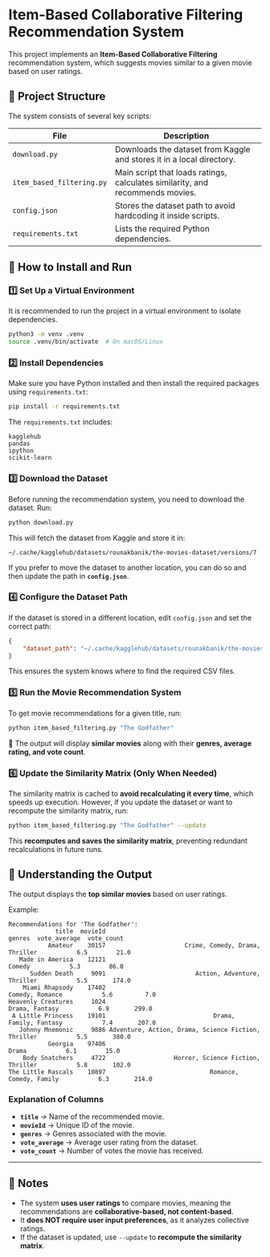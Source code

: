 # **Item-Based Collaborative Filtering Recommendation System**

This project implements an **Item-Based Collaborative Filtering** recommendation system, which suggests movies similar to a given movie based on user ratings.

## **📌 Project Structure**
The system consists of several key scripts:

| File | Description |
|-------------------------|---------------------------------------------------------------|
| `download.py` | Downloads the dataset from Kaggle and stores it in a local directory. |
| `item_based_filtering.py` | Main script that loads ratings, calculates similarity, and recommends movies. |
| `config.json` | Stores the dataset path to avoid hardcoding it inside scripts. |
| `requirements.txt` | Lists the required Python dependencies. |

## **🚀 How to Install and Run**

### **1️⃣ Set Up a Virtual Environment**
It is recommended to run the project in a virtual environment to isolate dependencies.
```bash
python3 -m venv .venv
source .venv/bin/activate  # On macOS/Linux
```

### **2️⃣ Install Dependencies**
Make sure you have Python installed and then install the required packages using `requirements.txt`:
```bash
pip install -r requirements.txt
```
The `requirements.txt` includes:
```
kagglehub
pandas
ipython
scikit-learn
```

### **3️⃣ Download the Dataset**
Before running the recommendation system, you need to download the dataset. Run:
```bash
python download.py
```
This will fetch the dataset from Kaggle and store it in:
```
~/.cache/kagglehub/datasets/rounakbanik/the-movies-dataset/versions/7
```
If you prefer to move the dataset to another location, you can do so and then update the path in **`config.json`**.

### **4️⃣ Configure the Dataset Path**
If the dataset is stored in a different location, edit `config.json` and set the correct path:
```json
{
    "dataset_path": "~/.cache/kagglehub/datasets/rounakbanik/the-movies-dataset/versions/7"
}
```
This ensures the system knows where to find the required CSV files.

### **5️⃣ Run the Movie Recommendation System**
To get movie recommendations for a given title, run:
```bash
python item_based_filtering.py "The Godfather"
```
📌 The output will display **similar movies** along with their **genres, average rating, and vote count**.

### **6️⃣ Update the Similarity Matrix (Only When Needed)**
The similarity matrix is cached to **avoid recalculating it every time**, which speeds up execution. However, if you update the dataset or want to recompute the similarity matrix, run:
```bash
python item_based_filtering.py "The Godfather" --update
```
This **recomputes and saves the similarity matrix**, preventing redundant recalculations in future runs.

## **📌 Understanding the Output**
The output displays the **top similar movies** based on user ratings.

Example:
```
Recommendations for 'The Godfather':
             title  movieId                                              genres  vote_average  vote_count
           Amateur    30157                      Crime, Comedy, Drama, Thriller           6.5        21.0
   Made in America    12121                                              Comedy           5.3        86.0
      Sudden Death     9091                         Action, Adventure, Thriller           5.5       174.0
    Miami Rhapsody    17402                                     Comedy, Romance           5.6         7.0
Heavenly Creatures     1024                                      Drama, Fantasy           6.9       299.0
 A Little Princess    19101                              Drama, Family, Fantasy           7.4       207.0
   Johnny Mnemonic     9886 Adventure, Action, Drama, Science Fiction, Thriller           5.5       380.0
           Georgia    97406                                               Drama           6.1        15.0
    Body Snatchers     4722                   Horror, Science Fiction, Thriller           5.8       102.0
The Little Rascals    10897                             Romance, Comedy, Family           6.3       214.0
```

### **Explanation of Columns**
- **`title`** → Name of the recommended movie.
- **`movieId`** → Unique ID of the movie.
- **`genres`** → Genres associated with the movie.
- **`vote_average`** → Average user rating from the dataset.
- **`vote_count`** → Number of votes the movie has received.

---

## **📌 Notes**
- The system **uses user ratings** to compare movies, meaning the recommendations are **collaborative-based, not content-based**.
- It **does NOT require user input preferences**, as it analyzes collective ratings.
- If the dataset is updated, use `--update` to **recompute the similarity matrix**.

